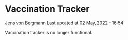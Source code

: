 Vaccination Tracker
================
Jens von Bergmann
Last updated at 02 May, 2022 - 16:54

Vaccination tracker is no longer functional.
